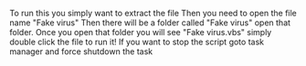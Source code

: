 To run this you simply want to extract the file
Then you need to open the file name "Fake virus" 
Then there will be a folder called "Fake virus" open that folder.
Once you open that folder you will see "Fake virus.vbs" simply double click the file to run it!
If you want to stop the script goto task manager and force shutdown the task
